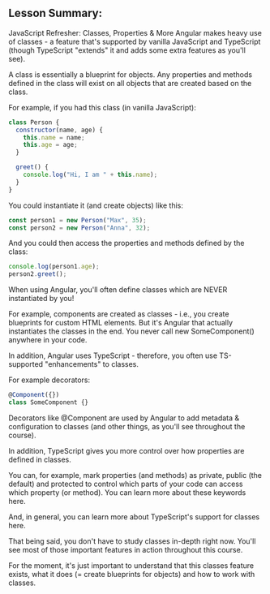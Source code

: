 ## Lesson Summary:

JavaScript Refresher: Classes, Properties & More
Angular makes heavy use of classes - a feature that's supported by vanilla JavaScript and TypeScript (though TypeScript "extends" it and adds some extra features as you'll see).

A class is essentially a blueprint for objects. Any properties and methods defined in the class will exist on all objects that are created based on the class.

For example, if you had this class (in vanilla JavaScript):

```js
class Person {
  constructor(name, age) {
    this.name = name;
    this.age = age;
  }

  greet() {
    console.log("Hi, I am " + this.name);
  }
}
```

You could instantiate it (and create objects) like this:

```js
const person1 = new Person("Max", 35);
const person2 = new Person("Anna", 32);
```

And you could then access the properties and methods defined by the class:

```js
console.log(person1.age);
person2.greet();
```

When using Angular, you'll often define classes which are NEVER instantiated by you!

For example, components are created as classes - i.e., you create blueprints for custom HTML elements. But it's Angular that actually instantiates the classes in the end. You never call new SomeComponent() anywhere in your code.

In addition, Angular uses TypeScript - therefore, you often use TS-supported "enhancements" to classes.

For example decorators:

```js
@Component({})
class SomeComponent {}
```

Decorators like @Component are used by Angular to add metadata & configuration to classes (and other things, as you'll see throughout the course).

In addition, TypeScript gives you more control over how properties are defined in classes.

You can, for example, mark properties (and methods) as private, public (the default) and protected to control which parts of your code can access which property (or method). You can learn more about these keywords here.

And, in general, you can learn more about TypeScript's support for classes here.

That being said, you don't have to study classes in-depth right now. You'll see most of those important features in action throughout this course.

For the moment, it's just important to understand that this classes feature exists, what it does (= create blueprints for objects) and how to work with classes.
